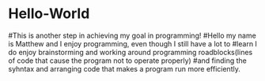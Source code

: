 # Hello-World
#This is another step in achieving my goal in programming!
#Hello my name is Matthew and I enjoy programming, even though I still have a lot to 
#learn I do enjoy brainstorming and working around programming roadblocks(lines of code that cause the program not to operate properly)
#and finding the syhntax and arranging code that makes a program run more efficiently. 
